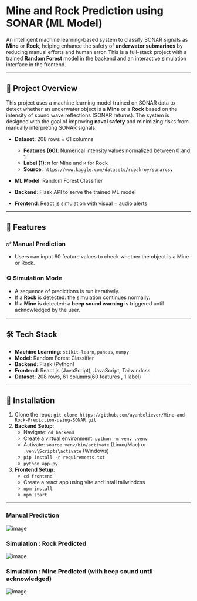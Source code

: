 # Mine and Rock Prediction using SONAR (ML Model)

An intelligent machine learning-based system to classify SONAR signals as **Mine** or **Rock**, helping enhance the safety of **underwater submarines** by reducing manual efforts and human error. This is a full-stack project with a trained **Random Forest** model in the backend and an interactive simulation interface in the frontend.

---

## 🚀 Project Overview

This project uses a machine learning model trained on SONAR data to detect whether an underwater object is a **Mine** or a **Rock** based on the intensity of sound wave reflections (SONAR returns). The system is designed with the goal of improving **naval safety** and minimizing risks from manually interpreting SONAR signals.

- **Dataset**: 208 rows × 61 columns  
  - **Features (60)**: Numerical intensity values normalized between 0 and 1  
  - **Label (1)**: `M` for Mine and `R` for Rock
  - **Source**: `https://www.kaggle.com/datasets/rupakroy/sonarcsv`

- **ML Model**: Random Forest Classifier  
- **Backend**: Flask API to serve the trained ML model  
- **Frontend**: React.js simulation with visual + audio alerts

---
## 🧠 Features

### ✅ Manual Prediction  
- Users can input 60 feature values to check whether the object is a Mine or Rock.

### ⚙️ Simulation Mode  
- A sequence of predictions is run iteratively.
- If a **Rock** is detected: the simulation continues normally.
- If a **Mine** is detected: a **beep sound warning** is triggered until acknowledged by the user.

---
## 🛠️ Tech Stack

- **Machine Learning**: `scikit-learn`, `pandas`, `numpy`
- **Model**: Random Forest Classifier
- **Backend**: Flask (Python)
- **Frontend**: React.js (JavaScript), JavaScript, Tailwindcss
- **Dataset**: 208 rows, 61 columns(60 features , 1 label)
---
## 🔧 Installation
1. Clone the repo: `git clone https://github.com/ayanbeliever/Mine-and-Rock-Prediction-using-SONAR.git`
3. **Backend Setup**:
   - Navigate: `cd backend`
   - Create a virtual environment: `python -m venv .venv`
   - Activate: `source venv/bin/activate` (Linux/Mac) or `.venv\Scripts\activate` (Windows)
   - `pip install -r requirements.txt`
   - `python app.py`
5. **Frontend Setup**:
   - `cd frontend`
   - Create a react app using vite and intall tailwindcss
   - `npm install`
   - `npm start`
---
### Manual Prediction
![image](https://github.com/user-attachments/assets/bc85369c-0d0f-4257-a4b8-97758c7523b7)
### Simulation : Rock Predicted
![image](https://github.com/user-attachments/assets/c289c704-ddeb-469b-912f-fa4a9d48b62a)
### Simulation : Mine Predicted (with beep sound until acknowledged)
![image](https://github.com/user-attachments/assets/511065bb-da08-453b-a4c1-b0cd8a6e937e)
